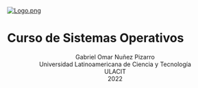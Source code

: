 [![Logo.png](https://i.postimg.cc/TPvjD7ws/Logo.png)](https://postimg.cc/v4X6Rv57)


# Curso de Sistemas Operativos

<div align="center">
Gabriel Omar Nuñez Pizarro <br>
Universidad Latinoamericana de Ciencia y Tecnología <br>
ULACIT <br>
2022
</div>

